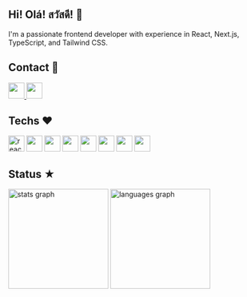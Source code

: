 <h2  align="left">Hi! Olá! สวัสดี! 🤗</h2>
<p  align="left">I'm a passionate frontend developer with experience in React, Next.js, TypeScript, and Tailwind CSS.</p>

<h2 align="left">
Contact 💬
</h2>
<div align="left">
  <a href="https://www.linkedin.com/in/markoclimako/"> 
  <img src="https://img.shields.io/badge/LinkedIn-0077B5?style=for-the-badge&logo=linkedin&logoColor=white" height="32"/>
  </a>
  <a href="mailto:mkclimako@gmail.com" target="_blank">
    <img src="https://img.shields.io/badge/Gmail-D14836?style=for-the-badge&logo=gmail&logoColor=white" height="32"/>
  </a>
</div>

  ### 

  ###

<h2  align="left">Techs ❤️</h2>

<div align="left">
  <img src="https://img.shields.io/badge/React-20232A?style=for-the-badge&logo=react&logoColor=61DAFB" height="32" alt="react"  />
  <img src="https://img.shields.io/badge/Next-black?style=for-the-badge&logo=next.js&logoColor=white" height="32"/>
  <img src="https://img.shields.io/badge/TypeScript-007ACC?style=for-the-badge&logo=typescript&logoColor=white"  height="32" />
  <img src="https://img.shields.io/badge/JavaScript-F7DF1E?style=for-the-badge&logo=javascript&logoColor=black"  height="32" />
  <img src="https://img.shields.io/badge/Tailwind_CSS-38B2AC?style=for-the-badge&logo=tailwind-css&logoColor=white" height="32" />
  <img src="https://img.shields.io/badge/css3-%231572B6.svg?style=for-the-badge&logo=css3&logoColor=white" height="32" />
 <img src="https://img.shields.io/badge/html5-%23E34F26.svg?style=for-the-badge&logo=html5&logoColor=white" height="32" />
  <img src="https://img.shields.io/badge/Figma-F24E1E?style=for-the-badge&logo=figma&logoColor=white" height="32"/>
</div>

###
  
<h2>Status ★</h2>
  
<div align="left">
  <img src="https://github-readme-stats.vercel.app/api?username=markoclimakodev&hide_title=false&hide_rank=true&show_icons=true&include_all_commits=true&count_private=true&disable_animations=false&theme=transparent&locale=en&hide_border=false&order=1" height="200" alt="stats graph"  />
  <img src="https://github-readme-stats.vercel.app/api/top-langs?username=markoclimakodev&locale=en&hide_title=false&layout=compact&card_width=320&langs_count=4&theme=transparent&hide_border=false&order=2" height="200" alt="languages graph"  />
</div>

